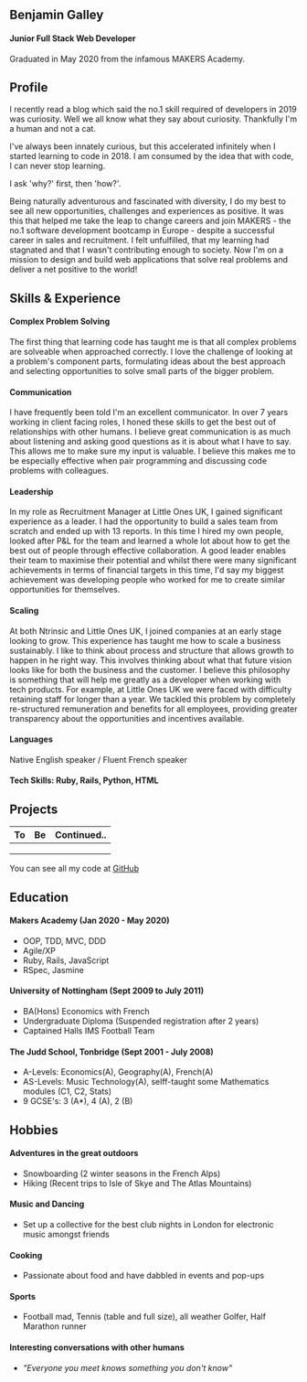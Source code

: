 ## Benjamin Galley

#### Junior Full Stack Web Developer 

Graduated in May 2020 from the infamous MAKERS Academy. 

## Profile

I recently read a blog which said the no.1 skill required of developers in 2019 was curiosity. Well we all know what they say about curiosity. Thankfully I'm a human and not a cat. 

I've always been innately curious, but this accelerated infinitely when I started learning to code in 2018. I am consumed by the idea that with code, I can never stop learning.

I ask 'why?' first, then 'how?'.

Being naturally adventurous and fascinated with diversity, I do my best to see all new opportunities, challenges and experiences as positive. It was this that helped me take the leap to change careers and join MAKERS - the no.1 software development bootcamp in Europe - despite a successful career in sales and recruitment. I felt unfulfilled, that my learning had stagnated and that I wasn't contributing enough to society. Now I'm on a mission to design and build web applications that solve real problems and deliver a net positive to the world!

## Skills & Experience

#### Complex Problem Solving

The first thing that learning code has taught me is that all complex problems are solveable when approached correctly. I love the challenge of looking at a problem's component parts, formulating ideas about the best approach and selecting opportunities to solve small parts of the bigger problem.

#### Communication

I have frequently been told I'm an excellent communicator. In over 7 years working in client facing roles, I honed these skills to get the best out of relationships with other humans. I believe great communication is as much about listening and asking good questions as it is about what I have to say. This allows me to make sure my input is valuable. I believe this makes me to be especially effective when pair programming and discussing code problems with colleagues.

#### Leadership 

In my role as Recruitment Manager at Little Ones UK, I gained significant experience as a leader. I had the opportunity to build a sales team from scratch and ended up with 13 reports. In this time I hired my own people, looked after P&L for the team and learned a whole lot about how to get the best out of people through effective collaboration. A good leader enables their team to maximise their potential and whilst there were many significant achievements in terms of financial targets in this time, I'd say my biggest achievement was developing people who worked for me to create similar opportunities for themselves.

#### Scaling 

At both Ntrinsic and Little Ones UK, I joined companies at an early stage looking to grow. This experience has taught me how to scale a business sustainably. I like to think about process and structure that allows growth to happen in he right way. This involves thinking about what that future vision looks like for both the business and the customer. I believe this philosophy is something that will help me greatly as a developer when working with tech products. For example, at Little Ones UK we were faced with difficulty retaining staff for longer than a year. We tackled this problem by completely re-structured remuneration and benefits for all employees, providing greater transparency about the opportunities and incentives available. 

#### Languages

Native English speaker / Fluent French speaker

#### Tech Skills: Ruby, Rails, Python, HTML

## Projects

|**To**        | **Be**       |**Continued..** |
|:------------:|:------------:|:------------:|
|              |              |              |
|              |              |              |
|              |              |              |

You can see all my code at [GitHub](github.com/Benjamaker)

## Education

#### Makers Academy (Jan 2020 - May 2020)

- OOP, TDD, MVC, DDD
- Agile/XP
- Ruby, Rails, JavaScript
- RSpec, Jasmine

#### University of Nottingham (Sept 2009 to July 2011)

- BA(Hons) Economics with French
- Undergraduate Diploma (Suspended registration after 2 years)
- Captained Halls IMS Football Team

#### The Judd School, Tonbridge (Sept 2001 - July 2008)

- A-Levels: Economics(A), Geography(A), French(A)
- AS-Levels: Music Technology(A), selff-taught some Mathematics modules (C1, C2, Stats)
- 9 GCSE's: 3 (A*), 4 (A), 2 (B)

## Hobbies

 #### Adventures in the great outdoors 
   - Snowboarding (2 winter seasons in the French Alps)
   - Hiking (Recent trips to Isle of Skye and The Atlas Mountains)
 #### Music and Dancing
   - Set up a collective for the best club nights in London for electronic music amongst friends
 #### Cooking
   - Passionate about food and have dabbled in events and pop-ups
 #### Sports 
   - Football mad, Tennis (table and full size), all weather Golfer, Half Marathon runner
 #### Interesting conversations with other humans
   - *"Everyone you meet knows something you don't know"*
